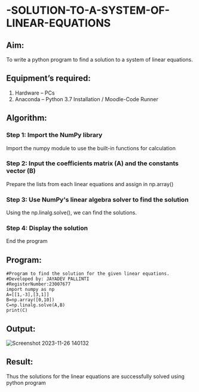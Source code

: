 # -SOLUTION-TO-A-SYSTEM-OF-LINEAR-EQUATIONS
## Aim:
To write a python program to find a solution to a system of linear equations.
## Equipment’s required:
1. 	Hardware – PCs
2. 	Anaconda – Python 3.7 Installation / Moodle-Code Runner
## Algorithm:
### Step 1:  Import the NumPy library
Import the numpy module to use the built-in functions for calculation
### Step 2:  Input the coefficients matrix (A) and the constants vector (B)
Prepare the lists from each linear equations and assign in np.array()
### Step 3:  Use NumPy's linear algebra solver to find the solution
Using the np.linalg.solve(), we can find the solutions.
### Step 4:  Display the solution
End the program
## Program:
```
#Program to find the solution for the given linear equations.
#Developed by: JAYADEV PALLINTI
#RegisterNumber:23007677
import numpy as np
A=[[1,-3],[3,1]]
B=np.array([0,10])
C=np.linalg.solve(A,B)
print(C)
```

## Output:
![Screenshot 2023-11-26 140132](https://github.com/jayadev133/-SOLUTION-TO-A-SYSTEM-OF-LINEAR-EQUATIONS/assets/150319465/5301a8ed-eb39-44d5-8a58-7ce735febd0c)

## Result: 
Thus the solutions for the linear equations are successfully solved using python program


